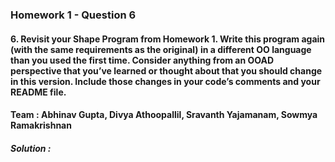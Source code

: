 ### Homework 1 - Question 6
#### 6. Revisit your Shape Program from Homework 1.  Write this program again (with the same requirements as the original) in a different OO language than you used the first time. Consider anything from an OOAD perspective that you’ve learned or thought about that you should change in this version.  Include those changes in your code’s comments and your README file.

#### Team : Abhinav Gupta, Divya Athoopallil, Sravanth Yajamanam, Sowmya Ramakrishnan

##### Solution :
